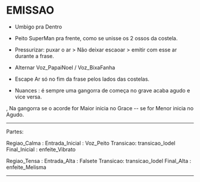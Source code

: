 # EMISSAO

* Umbigo pra Dentro

* Peito SuperMan pra frente, como se unisse os 2 ossos da costela.

* Pressurizar: puxar o ar > Não deixar escaoar > emitir com esse ar durante a frase.

* Alternar Voz_PapaiNoel / Voz_BixaFanha

* Escape Ar só no fim da frase pelos lados das costelas.

* Nuances : é sempre uma gangorra de começa no grave acaba agudo e vice versa.

, Na gangorra se o acorde for Maior inicia no Grace --  se for Menor inicia no Agudo.

---

Partes:

Regiao_Calma :
 Entrada_Inicial : Voz_Peito
 Transicao: transicao_Iodel
 Final_Inicial : enfeite_Vibrato

Regiao_Tensa :
Entrada_Alta : Falsete
Transicao: transicao_Iodel
Final_Alta : enfeite_Melisma
 

---
